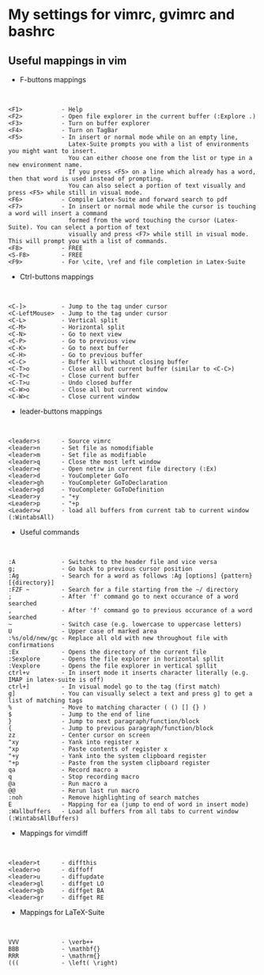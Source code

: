 My settings for vimrc, gvimrc and bashrc
========================================


Useful mappings in vim
------------

- F-buttons mappings

&nbsp;

	<F1>           - Help
    <F2>           - Open file explorer in the current buffer (:Explore .)
    <F3>           - Turn on buffer explorer
    <F4>           - Turn on TagBar
    <F5>           - In insert or normal mode while on an empty line, 
	                 Latex-Suite prompts you with a list of environments you might want to insert. 
					 You can either choose one from the list or type in a new environment name. 
					 If you press <F5> on a line which already has a word, then that word is used instead of prompting.
					 You can also select a portion of text visually and press <F5> while still in visual mode.
    <F6>           - Compile Latex-Suite and forward search to pdf
    <F7>           - In insert or normal mode while the cursor is touching a word will insert a command 
	                 formed from the word touching the cursor (Latex-Suite). You can select a portion of text 
					 visually and press <F7> while still in visual mode. This will prompt you with a list of commands.
    <F8>           - FREE
	<S-F8>         - FREE
    <F9>           - For \cite, \ref and file completion in Latex-Suite

- Ctrl-buttons mappings

&nbsp;

    <C-]>          - Jump to the tag under cursor
    <C-LeftMouse>  - Jump to the tag under cursor
    <C-L>          - Vertical split
    <C-M>          - Horizontal split
    <C-N>          - Go to next view
    <C-P>          - Go to previous view
    <C-K>          - Go to next buffer
    <C-H>          - Go to previous buffer
    <C-C>          - Buffer kill without closing buffer
	<C-T>o         - Close all but current buffer (similar to <C-C>)
	<C-T>c         - Close current buffer
	<C-T>u         - Undo closed buffer
	<C-W>o         - Close all but current window
	<C-W>c         - Close current window


- leader-buttons mappings 

&nbsp;

    <leader>s      - Source vimrc
    <leader>n      - Set file as nomodifiable
    <leader>m      - Set file as modifiable
    <leader>q      - Close the most left window
    <leader>e      - Open netrw in current file directory (:Ex)
    <leader>d      - YouCompleter GoTo
    <leader>gh     - YouCompleter GoToDeclaration
    <leader>gd     - YouCompleter GoToDefinition
    <Leader>y      - "+y
    <Leader>p      - "+p
    <Leader>w      - load all buffers from current tab to current window (:WintabsAll)

- Useful commands

&nbsp;

    :A             - Switches to the header file and vice versa
    g;             - Go back to previous cursor position
    :Ag            - Search for a word as follows :Ag [options] {pattern} [{directory}]
    :FZF ~         - Search for a file starting from the ~/ directory
    ;              - After 'f' command go to next occurance of a word searched
    ,              - After 'f' command go to previous occurance of a word searched
	~              - Switch case (e.g. lowercase to uppercase letters)
	U              - Upper case of marked area
	:%s/old/new/gc - Replace all old with new throughout file with confirmations
	:Ex            - Opens the directory of the current file
	:Sexplore      - Opens the file explorer in horizontal spllit
	:Vexplore      - Opens the file explorer in vertical spllit
	ctrl+v         - In insert mode it inserts character literally (e.g. IMAP in latex-suite is off) 
	ctrl+]         - In visual model go to the tag (first match)
	g]             - You can visually select a text and press g] to get a list of matching tags
	%              - Move to matching character ( () [] {} )
	$              - Jump to the end of line
    }              - Jump to next paragraph/function/block
    {              - Jump to previous paragraph/function/block
	zz             - Center cursor on screen
	"xy            - Yank into register x
	"xp            - Paste contents of register x
	"+y            - Yank into the system clipboard register
	"+p            - Paste from the system clipboard register
	qa             - Record macro a
	q              - Stop recording macro
	@a             - Run macro a
	@@             - Rerun last run macro
	:noh           - Remove highlighting of search matches
	E              - Mapping for ea (jump to end of word in insert mode)
	:Wallbuffers   - Load all buffers from all tabs to current window (:WintabsAllBuffers)

- Mappings for vimdiff

&nbsp;

	<leader>t      - diffthis
	<leader>o      - diffoff
	<leader>u      - diffupdate
	<leader>gl     - diffget LO
	<leader>gb     - diffget BA
	<leader>gr     - diffget RE

- Mappings for LaTeX-Suite

&nbsp;

	VVV            - \verb++
	BBB            - \mathbf{}
	RRR            - \mathrm{}
	(((            - \left( \right)
